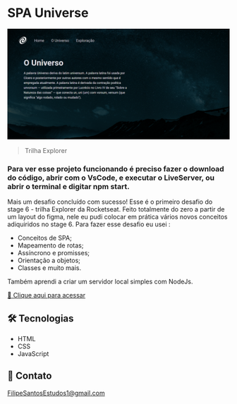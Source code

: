 # SPA Universe 

![preview](./.github/preview.png)

> Trilha Explorer

### Para ver esse projeto funcionando é preciso fazer o download do código, abrir com o VsCode, e executar o LiveServer, ou abrir o terminal e digitar npm start.

Mais um desafio concluído com sucesso! Esse é o primeiro desafio do stage 6 - trilha Explorer da Rocketseat. Feito totalmente do zero a partir de um layout do figma, nele eu pudi colocar em prática vários novos conceitos adiquiridos no stage 6. Para fazer esse desafio eu usei : 

- Conceitos de SPA;
- Mapeamento de rotas;
- Assíncrono e promisses;
- Orientação a objetos;
- Classes e muito mais.

Também aprendi a criar um servidor local simples com NodeJs.


[🔗 Clique aqui para acessar](https://filipesantos07.github.io/Projeto-SPA-Universe/)

## 🛠️ Tecnologias

- HTML
- CSS
- JavaScript

## 💛 Contato

FilipeSantosEstudos1@gmail.com
